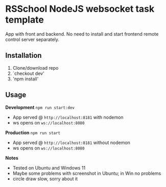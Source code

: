 # RSSchool NodeJS websocket task template
App with front and backend. No need to install and start frontend remote control server separately.

## Installation
1. Clone/download repo
2. `checkout dev'
3. 'npm install'

## Usage
**Development**
`npm run start:dev`
* App served @ `http://localhost:8181` with nodemon
* ws opens on `ws://localhost:8080`

**Production**
`npm run start`
* App served @ `http://localhost:8181` without nodemon
* ws opens on `ws://localhost:8080`

**Notes**
* Tested on Ubuntu and Windows 11
* Maybe some problems with screenshot in Ubuntu; in Win no problems
* circle draw slow, sorry about it
